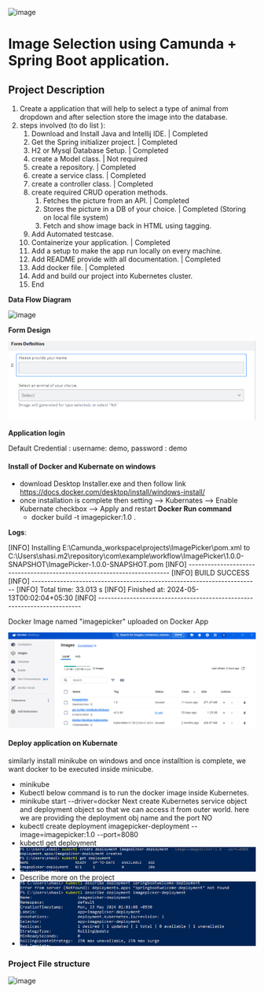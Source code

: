    ![image](https://github.com/shasibhusanJena/ImagePicker/assets/23555157/60aff1e9-851e-417e-8d65-4744fa53dcd4)


# Image Selection using Camunda + Spring Boot application.

## Project Description
1. Create a application that will help to select a type of animal from dropdown and after selection store the image into the database.
2. steps involved (to do list ):
   1. Download and Install Java and Intellij IDE. | Completed
   2. Get the Spring initializer project. | Completed 
   3. H2 or Mysql Database Setup. | Completed 
   4. create a Model class. | Not required 
   5. create a repository. | Completed 
   6. create a service class. | Completed 
   7. create a controller class. | Completed 
   8. create required CRUD operation methods. 
      1. Fetches the picture from an API. | Completed
      2. Stores the picture in a DB of your choice. | Completed (Storing on local file system)
      3. Fetch and show image back in HTML using tagging.
   9. Add Automated testcase.
   10. Containerize your application. | Completed
   11. Add a setup to make the app run locally on every machine.
   12. Add README provide with all documentation.  | Completed
   13. Add docker file. | Completed
   14. Add and build our project into Kubernetes cluster.
   15. End

**Data Flow Diagram**

![image](https://github.com/shasibhusanJena/ImagePicker/assets/23555157/59c278f3-a964-40e3-be45-c43b8d8773b6)

**Form Design**

![img.png](img.png)

**Application login**

Default Credential : username: demo, password : demo

#### Install of Docker and Kubernate on windows
- download Desktop Installer.exe and then follow link
  https://docs.docker.com/desktop/install/windows-install/
- once installation is complete then setting --> Kubernates --> Enable Kubernate checkbox --> Apply and restart
**Docker Run command** 
   - docker build -t imagepicker:1.0 .

**Logs**:

[INFO] Installing E:\Camunda_workspace\projects\ImagePicker\pom.xml to C:\Users\shasi\.m2\repository\com\example\workflow\ImagePicker\1.0.0-SNAPSHOT\ImagePicker-1.0.0-SNAPSHOT.pom
[INFO] ------------------------------------------------------------------------
[INFO] BUILD SUCCESS
[INFO] ------------------------------------------------------------------------
[INFO] Total time:  33.013 s
[INFO] Finished at: 2024-05-13T00:02:04+05:30
[INFO] ------------------------------------------------------------------------

Docker Image named "imagepicker" uploaded on Docker App 

![img_3.png](img_3.png)

#### **Deploy application on Kubernate**
similarly install minikube on windows and once installtion is complete, we want docker to be executed inside minicube.
- minikube
- Kubectl
  below command is to run the docker image inside Kubernetes.
- minikube start --driver=docker
  Next create Kubernetes service object and deployment object so that we can access it from outer world.
  here we are providing the deployment obj name and the port NO
- kubectl create deployment imagepicker-deployment --image=imagepicker:1.0 --port=8080
- kubectl get deployment
- ![img_1.png](img_1.png)
- Describe more on the project
- ![img_2.png](img_2.png)

### **Project File structure**
![image](https://github.com/shasibhusanJena/ImagePicker/assets/23555157/e66fd048-302d-47ff-8de7-833b94615306)


